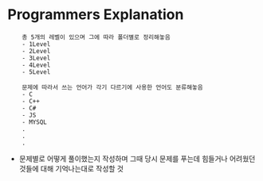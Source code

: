 # Programmers Explanation

```
    총 5개의 레벨이 있으며 그에 따라 폴더별로 정리해놓음
    - 1Level
    - 2Level
    - 3Level
    - 4Level
    - 5Level

    문제에 따라서 쓰는 언어가 각기 다르기에 사용한 언어도 분류해놓음
    - C
    - C++
    - C#
    - JS
    - MYSQL
    .
    .
    .
```

- 문제별로 어떻게 풀이했는지 작성하며 그때 당시 문제를 푸는데 힘들거나 어려웠던것들에 대해 기억나는대로 작성할 것
